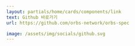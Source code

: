 ```yaml
---
layout: partials/home/cards/components/link
text: Github 바로가기
url: https://github.com/orbs-network/orbs-spec

image: /assets/img/socials/github.svg
---
```

